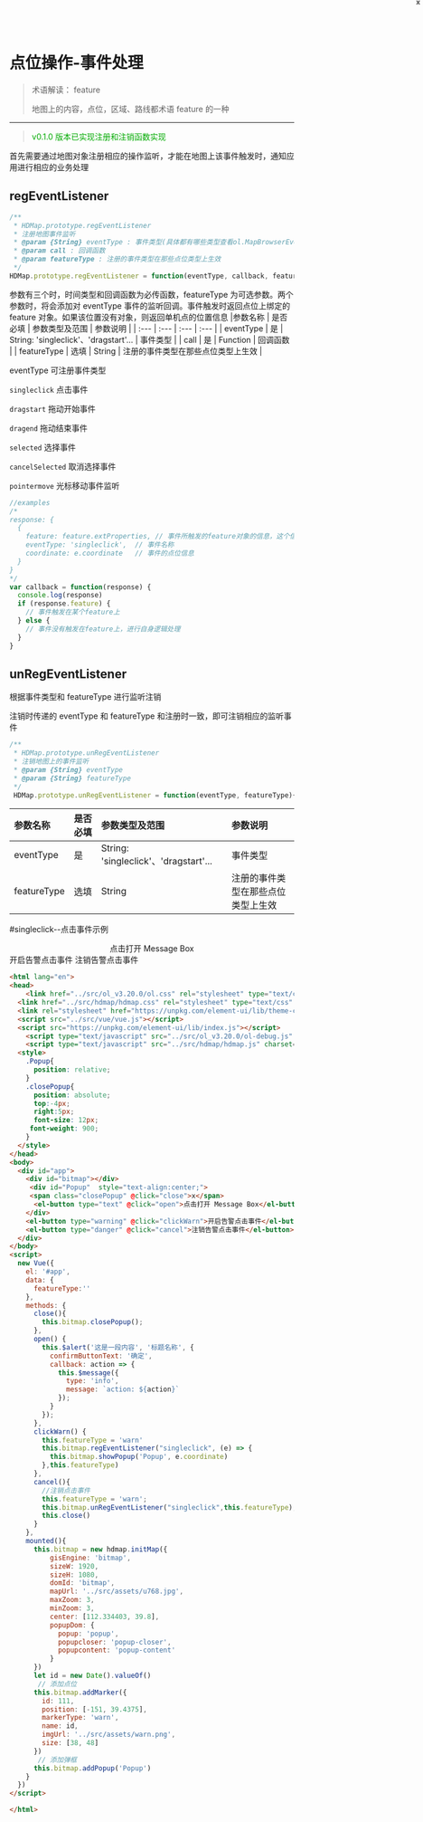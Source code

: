 # 点位操作-事件处理

> 术语解读： feature
>
> 地图上的内容，点位，区域、路线都术语 feature 的一种

---

> <font color=#00aa00>v0.1.0 版本已实现注册和注销函数实现</font>

首先需要通过地图对象注册相应的操作监听，才能在地图上该事件触发时，通知应用进行相应的业务处理

## regEventListener

```javascript
/**
 * HDMap.prototype.regEventListener
 * 注册地图事件监听
 * @param {String} eventType : 事件类型(具体都有哪些类型查看ol.MapBrowserEvent)
 * @param call : 回调函数
 * @param featureType : 注册的事件类型在那些点位类型上生效
 */
HDMap.prototype.regEventListener = function(eventType, callback, featureType){...}
```

参数有三个时，时间类型和回调函数为必传函数，featureType 为可选参数。两个参数时，将会添加对 eventType 事件的监听回调。事件触发时返回点位上绑定的 feature 对象。如果该位置没有对象，则返回单机点的位置信息
|参数名称 | 是否必填 | 参数类型及范围 | 参数说明 |
| :--- | :--- | :--- | :--- |
| eventType | 是 | String: 'singleclick'、'dragstart'... | 事件类型 |
| call | 是 | Function | 回调函数 |
| featureType | 选填 | String | 注册的事件类型在那些点位类型上生效 |

eventType 可注册事件类型

`singleclick` 点击事件

`dragstart` 拖动开始事件

`dragend` 拖动结束事件

`selected` 选择事件

`cancelSelected` 取消选择事件

`pointermove` 光标移动事件监听

```javascript
//examples
/*
response: {
  {
    feature: feature.extProperties, // 事件所触发的feature对象的信息，这个信息及添加点位时传入的信息， 当没有点位时为null
    eventType: 'singleclick',  // 事件名称
    coordinate: e.coordinate   // 事件的点位信息
  }
}
*/
var callback = function(response) {
  console.log(response)
  if (response.feature) {
    // 事件触发在某个feature上
  } else {
    // 事件没有触发在feature上，进行自身逻辑处理
  }
}
```

## unRegEventListener

根据事件类型和 featureType 进行监听注销

注销时传递的 eventType 和 featureType 和注册时一致，即可注销相应的监听事件

```javascript
/**
 * HDMap.prototype.unRegEventListener
 * 注销地图上的事件监听
 * @param {String} eventType
 * @param {String} featureType
 */
 HDMap.prototype.unRegEventListener = function(eventType, featureType){...}
```

| 参数名称    | 是否必填 | 参数类型及范围                        | 参数说明                           |
| :---------- | :------- | :------------------------------------ | :--------------------------------- |
| eventType   | 是       | String: 'singleclick'、'dragstart'... | 事件类型                           |
| featureType | 选填     | String                                | 注册的事件类型在那些点位类型上生效 |

#singleclick--点击事件示例

<html lang="en">
<head>
	<link href="../src/ol_v3.20.0/ol.css" rel="stylesheet" type="text/css" />
  <link href="../src/hdmap/hdmap.css" rel="stylesheet" type="text/css" />
  <link rel="stylesheet" href="https://unpkg.com/element-ui/lib/theme-chalk/index.css">
  <script src="../src/vue/vue.js"></script>  
  <script src="https://unpkg.com/element-ui/lib/index.js"></script>
	<script type="text/javascript" src="../src/ol_v3.20.0/ol-debug.js" charset="utf-8"></script>
	<script type="text/javascript" src="../src/hdmap/hdmap.js" charset="utf-8"></script>
  <style>
    .Popup{
      position: relative;
    }
    .closePopup{
      position: absolute;
      top:-4px;
      right:5px;
      font-size: 12px;
      color: #666;
      font-weight: 900;
    }
  </style>
</head>
<body>
  <div id="app">
    <div id="bitmap"></div>
    <div id="Popup"  style="text-align:center;">
      <span class="closePopup" @click="close">x</span>
      <el-button type="text" @click="open">点击打开 Message Box</el-button>
    </div>
    <el-button type="warning" @click="clickWarn">开启告警点击事件</el-button>
    <el-button type="danger" @click="cancel">注销告警点击事件</el-button>
  </div>
</body>
<script>
  new Vue({
    el: '#app',
    data: {
      featureType:''
    },
    methods: {
      close(){
        this.bitmap.closePopup();
      },
      open() {
        this.$alert('这是一段内容', '标题名称', {
          confirmButtonText: '确定',
          callback: action => {
            this.$message({
              type: 'info',
              message: `action: ${action}`
            });
          }
        });
      },
      clickWarn() {
        this.featureType = 'warn'
        this.bitmap.regEventListener("singleclick", (e) => {
          this.bitmap.showPopup('Popup', e.coordinate)
        },this.featureType)
      },
      cancel(){
        //注销点击事件
        this.featureType = 'warn';
        this.bitmap.unRegEventListener("singleclick",this.featureType);
        this.close()
      }
    },
    mounted(){
      this.bitmap = new hdmap.initMap({
          gisEngine: 'bitmap',
          sizeW: 1920,
          sizeH: 1080,
          domId: 'bitmap',
          mapUrl: '../src/assets/u768.jpg',
          maxZoom: 3,
          minZoom: 3,
          center: [112.334403, 39.8],
          popupDom: {
            popup: 'popup',
            popupcloser: 'popup-closer',
            popupcontent: 'popup-content'
          }
      })
      let id = new Date().valueOf()
       // 添加点位
      this.bitmap.addMarker({
        id: 111,
        position: [-151, 39.4375],
        markerType: 'warn',
        name: id,
        imgUrl: '../src/assets/warn.png',
        size: [38, 48]
      })
       // 添加弹框
      this.bitmap.addPopup('Popup')
    }
  })
</script>

</html>

```html
<html lang="en">
<head>
	<link href="../src/ol_v3.20.0/ol.css" rel="stylesheet" type="text/css" />
  <link href="../src/hdmap/hdmap.css" rel="stylesheet" type="text/css" />
  <link rel="stylesheet" href="https://unpkg.com/element-ui/lib/theme-chalk/index.css">
  <script src="../src/vue/vue.js"></script>  
  <script src="https://unpkg.com/element-ui/lib/index.js"></script>
	<script type="text/javascript" src="../src/ol_v3.20.0/ol-debug.js" charset="utf-8"></script>
	<script type="text/javascript" src="../src/hdmap/hdmap.js" charset="utf-8"></script>
  <style>
    .Popup{
      position: relative;
    }
    .closePopup{
      position: absolute;
      top:-4px;
      right:5px;
      font-size: 12px;
     font-weight: 900;
    }
  </style>
</head>
<body>
  <div id="app">
    <div id="bitmap"></div>
     <div id="Popup"  style="text-align:center;">
     <span class="closePopup" @click="close">x</span>
      <el-button type="text" @click="open">点击打开 Message Box</el-button>
    </div>
    <el-button type="warning" @click="clickWarn">开启告警点击事件</el-button>
    <el-button type="danger" @click="cancel">注销告警点击事件</el-button>
  </div>
</body>
<script>
  new Vue({
    el: '#app',
    data: {
      featureType:''
    },
    methods: {
      close(){
        this.bitmap.closePopup();
      },
      open() {
        this.$alert('这是一段内容', '标题名称', {
          confirmButtonText: '确定',
          callback: action => {
            this.$message({
              type: 'info',
              message: `action: ${action}`
            });
          }
        });
      },
      clickWarn() {
        this.featureType = 'warn'
        this.bitmap.regEventListener("singleclick", (e) => {
          this.bitmap.showPopup('Popup', e.coordinate)
        },this.featureType)
      },
      cancel(){
        //注销点击事件
        this.featureType = 'warn';
        this.bitmap.unRegEventListener("singleclick",this.featureType);
        this.close()
      }
    },
    mounted(){
      this.bitmap = new hdmap.initMap({
          gisEngine: 'bitmap',
          sizeW: 1920,
          sizeH: 1080,
          domId: 'bitmap',
          mapUrl: '../src/assets/u768.jpg',
          maxZoom: 3,
          minZoom: 3,
          center: [112.334403, 39.8],
          popupDom: {
            popup: 'popup',
            popupcloser: 'popup-closer',
            popupcontent: 'popup-content'
          }
      })
      let id = new Date().valueOf()
       // 添加点位
      this.bitmap.addMarker({
        id: 111,
        position: [-151, 39.4375],
        markerType: 'warn',
        name: id,
        imgUrl: '../src/assets/warn.png',
        size: [38, 48]
      })
       // 添加弹框
      this.bitmap.addPopup('Popup')
    }
  })
</script>

</html>
```
